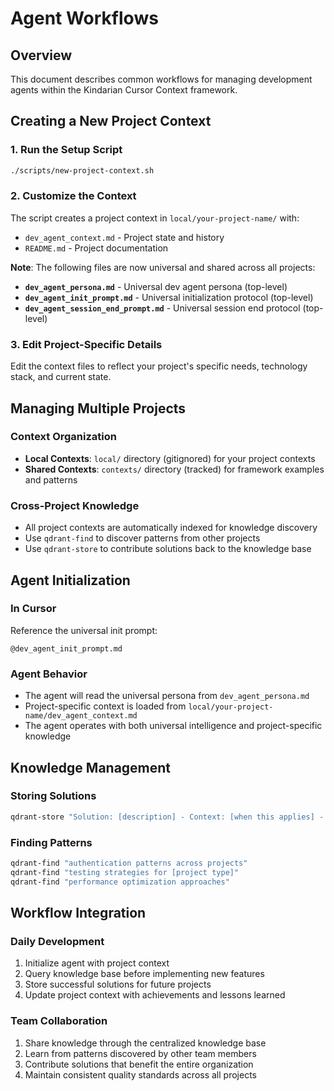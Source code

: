 # Agent Workflows

## Overview

This document describes common workflows for managing development agents within the Kindarian Cursor Context framework.

## Creating a New Project Context

### 1. Run the Setup Script
```bash
./scripts/new-project-context.sh
```

### 2. Customize the Context
The script creates a project context in `local/your-project-name/` with:
- `dev_agent_context.md` - Project state and history
- `README.md` - Project documentation

**Note**: The following files are now universal and shared across all projects:
- **`dev_agent_persona.md`** - Universal dev agent persona (top-level)
- **`dev_agent_init_prompt.md`** - Universal initialization protocol (top-level)
- **`dev_agent_session_end_prompt.md`** - Universal session end protocol (top-level)

### 3. Edit Project-Specific Details
Edit the context files to reflect your project's specific needs, technology stack, and current state.

## Managing Multiple Projects

### Context Organization
- **Local Contexts**: `local/` directory (gitignored) for your project contexts
- **Shared Contexts**: `contexts/` directory (tracked) for framework examples and patterns

### Cross-Project Knowledge
- All project contexts are automatically indexed for knowledge discovery
- Use `qdrant-find` to discover patterns from other projects
- Use `qdrant-store` to contribute solutions back to the knowledge base

## Agent Initialization

### In Cursor
Reference the universal init prompt:
```
@dev_agent_init_prompt.md
```

### Agent Behavior
- The agent will read the universal persona from `dev_agent_persona.md`
- Project-specific context is loaded from `local/your-project-name/dev_agent_context.md`
- The agent operates with both universal intelligence and project-specific knowledge

## Knowledge Management

### Storing Solutions
```bash
qdrant-store "Solution: [description] - Context: [when this applies] - Implementation: [approach] - Performance: [metrics]"
```

### Finding Patterns
```bash
qdrant-find "authentication patterns across projects"
qdrant-find "testing strategies for [project type]"
qdrant-find "performance optimization approaches"
```

## Workflow Integration

### Daily Development
1. Initialize agent with project context
2. Query knowledge base before implementing new features
3. Store successful solutions for future projects
4. Update project context with achievements and lessons learned

### Team Collaboration
1. Share knowledge through the centralized knowledge base
2. Learn from patterns discovered by other team members
3. Contribute solutions that benefit the entire organization
4. Maintain consistent quality standards across all projects
